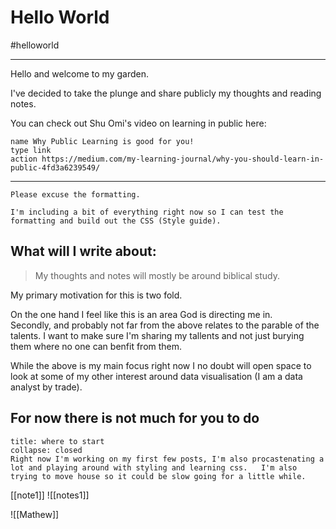 

# Hello World



<span class="center-me">#helloworld</span>

***



Hello and welcome to my garden.

I've decided to take the plunge and share publicly my thoughts and reading notes.

You can check out Shu Omi's video on learning in public here:


```button  
name Why Public Learning is good for you!  
type link  
action https://medium.com/my-learning-journal/why-you-should-learn-in-public-4fd3a6239549/  
```


***


```
Please excuse the formatting.

I'm including a bit of everything right now so I can test the formatting and build out the CSS (Style guide).
```



## What will I write about:

> My thoughts and notes will mostly be around biblical study.

My primary motivation for this is two fold.

On the one hand I feel like this is an area God is directing me in.  
Secondly, and probably not far from the above relates to the parable of the talents.   I want to make sure I'm sharing my tallents and not just burying them where no one can benfit from them.  

While the above is my main focus right now I no doubt will open space to look at some of my other interest around data visualisation (I am a data analyst by trade).


## For now there is not much for you to do
```ad-WellEstablished
title: where to start
collapse: closed
Right now I'm working on my first few posts, I'm also procastenating a lot and playing around with styling and learning css.   I'm also trying to move house so it could be slow going for a little while.

```


[[note1]]
![[notes1]]

![[Mathew]]







